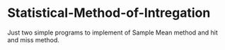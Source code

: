 # Statistical-Method-of-Intregation
Just two simple programs to implement of Sample Mean method and hit and miss method.
